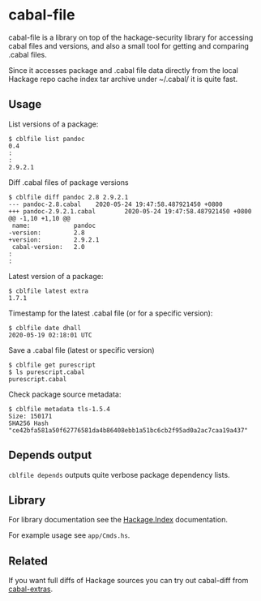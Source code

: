 # cabal-file

cabal-file is a library on top of the hackage-security library for accessing
cabal files and versions, and also a small tool for getting and comparing
.cabal files.

Since it accesses package and .cabal file data directly from
the local Hackage repo cache index tar archive under ~/.cabal/ it is quite fast.

## Usage
List versions of a package:
```
$ cblfile list pandoc
0.4
:
:
2.9.2.1
```

Diff .cabal files of package versions
```
$ cblfile diff pandoc 2.8 2.9.2.1
--- pandoc-2.8.cabal    2020-05-24 19:47:58.487921450 +0800
+++ pandoc-2.9.2.1.cabal        2020-05-24 19:47:58.487921450 +0800
@@ -1,10 +1,10 @@
 name:            pandoc
-version:         2.8
+version:         2.9.2.1
 cabal-version:   2.0
:
:
```

Latest version of a package:
```
$ cblfile latest extra
1.7.1
```

Timestamp for the latest .cabal file (or for a specific version):
```
$ cblfile date dhall
2020-05-19 02:18:01 UTC
```

Save a .cabal file (latest or specific version)
```
$ cblfile get purescript
$ ls purescript.cabal
purescript.cabal
```

Check package source metadata:
```
$ cblfile metadata tls-1.5.4
Size: 150171
SHA256 Hash "ce42bfa581a50f62776581da4b86408ebb1a51bc6cb2f95ad0a2ac7caa19a437"
```

## Depends output
`cblfile depends` outputs quite verbose package dependency lists.

## Library
For library documentation see the [Hackage.Index](https://hackage.haskell.org/package/cabal-file/docs/Hackage-Index.html) documentation.

For example usage see `app/Cmds.hs`.

## Related
If you want full diffs of Hackage sources you can try out cabal-diff from
[cabal-extras](https://github.com/phadej/cabal-extras).
